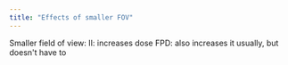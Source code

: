 ```yaml
---
title: "Effects of smaller FOV"
---
```

Smaller field of view:
II: increases dose
FPD: also increases it usually, but doesn't have to

